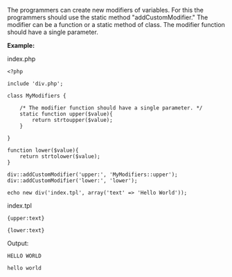 The programmers can create new modifiers of variables. For this the programmers should use the static method "addCustomModifier." The modifier can be a function or a static method of class. The modifier function should have a single parameter.

**Example:**

index.php

```
<?php
	
include 'div.php';
	
class MyModifiers {
		
	/* The modifier function should have a single parameter. */
	static function upper($value){
		return strtoupper($value);
	}
		
}
	
function lower($value){
	return strtolower($value);
}
	
div::addCustomModifier('upper:', 'MyModifiers::upper');
div::addCustomModifier('lower:', 'lower');
	
echo new div('index.tpl', array('text' => 'Hello World'));
```

index.tpl

```
{upper:text}
	
{lower:text}
```

Output:

```
HELLO WORLD

hello world
```
